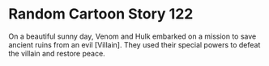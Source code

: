# Random Cartoon Story 122

On a beautiful sunny day, Venom and Hulk embarked on a mission to save ancient ruins from an evil [Villain]. They used their special powers to defeat the villain and restore peace.